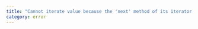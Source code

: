 ```yaml
---
title: "Cannot iterate value because the 'next' method of its iterator expects type '{1}', but for-of will always send '{0}'."
category: error
---
```

